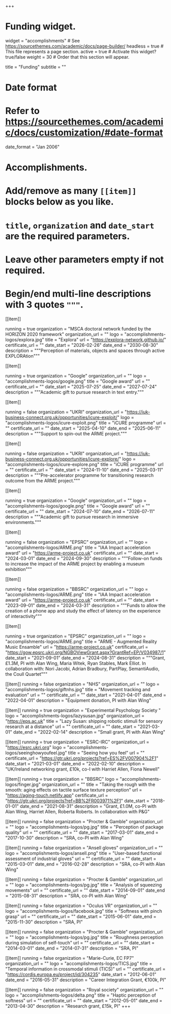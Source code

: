 +++
# Funding widget.
widget = "accomplishments"  # See https://sourcethemes.com/academic/docs/page-builder/
headless = true  # This file represents a page section.
active = true  # Activate this widget? true/false
weight = 30  # Order that this section will appear.

title = "Funding"
subtitle = ""

# Date format
#   Refer to https://sourcethemes.com/academic/docs/customization/#date-format
date_format = "Jan 2006"

# Accomplishments.
#   Add/remove as many `[[item]]` blocks below as you like.
#   `title`, `organization` and `date_start` are the required parameters.
#   Leave other parameters empty if not required.
#   Begin/end multi-line descriptions with 3 quotes `"""`.






[[item]]

running = true
organization = "MSCA doctoral network funded by the HORIZON 2020 framework"
organization_url = ""
logo = "accomplishments-logos/explora.jpg"
title = "Explora"
url = "https://explora-network.github.io/"
certificate_url = ""
date_start = "2026-02-26"
date_end = "2030-08-30"
description = """Perception of materials, objects and spaces through active EXPLORAtion"""


[[item]]

running = true
organization = "Google"
organization_url = ""
logo = "accomplishments-logos/google.png"
title = "Google award"
url = ""
certificate_url = ""
date_start = "2025-07-25"
date_end = "2027-07-24"
description = """Academic gift to pursue research in text entry."""


[[item]]

running = false
organization = "UKRI"
organization_url = "https://iuk-business-connect.org.uk/opportunities/icure-exploit/"
logo = "accomplishments-logos/icure-exploit.png"
title = "iCURE programme"
url = ""
certificate_url = ""
date_start = "2025-04-10"
date_end = "2025-06-11"
description = """Support to spin-out the ARME project."""




[[item]]

running = false
organization = "UKRI"
organization_url = "https://iuk-business-connect.org.uk/opportunities/icure-explore/"
logo = "accomplishments-logos/icure-explore.png"
title = "iCURE programme"
url = ""
certificate_url = ""
date_start = "2024-11-10"
date_end = "2025-03-11"
description = """Pre-accelerator programme for transitioning research outcome from the ARME project."""




[[item]]

running = true
organization = "Google"
organization_url = ""
logo = "accomplishments-logos/google.png"
title = "Google award"
url = ""
certificate_url = ""
date_start = "2024-07-10"
date_end = "2026-07-11"
description = """Academic gift to pursue research in immersive environments."""


[[item]]

running = false
organization = "EPSRC"
organization_url = ""
logo = "accomplishments-logos/ARME.png"
title = "IAA Impact acceleration award"
url = "https://arme-project.co.uk"
certificate_url = ""
date_start = "2024-03-01"
date_end = "2024-09-30"
description = """Follow-on funds to increase the impact of the ARME project by enabling a museum exhibition"""


[[item]]

running = false
organization = "BBSRC"
organization_url = ""
logo = "accomplishments-logos/ARME.png"
title = "IAA  Impact acceleration award"
url = "https://arme-project.co.uk"
certificate_url = ""
date_start = "2023-09-01"
date_end = "2024-03-31"
description = """Funds to allow the creation of a phone app and study the effect of latency on the experience of interactivity"""


[[item]]

running = true
organization = "EPSRC"
organization_url = ""
logo = "accomplishments-logos/ARME.png"
title = "ARME - Augmented Reality Music Ensamble"
url = "https://arme-project.co.uk"
certificate_url = "https://gow.epsrc.ukri.org/NGBOViewGrant.aspx?GrantRef=EP/V034987/1"
date_start = "2021-09-01"
date_end = "2024-08-31"
description = """Grant, £1.3M, PI with Alan Wing, Maria Witek, Ryan Stables, Mark Elliot. In collaboration with: Nori Jacobi, Adrian Bradbury, PartPlay, SemantiAudio, the Coull Quartet"""



[[item]]
running = false
organization = "NHS"
organization_url = ""
logo = "accomplishments-logos/giftnhs.jpg"
title = "Movement tracking and evaluation"
url = ""
certificate_url = ""
date_start = "2021-04-01"
date_end = "2022-04-01"
description = "Equipment donation, PI with Alan Wing"

[[item]]
running = true
organization = "Experimental Psychology Society "
logo = "accomplishments-logos/lazysusan.jpg"
organization_url = "https://eps.ac.uk"
title = "Lazy Susan: shipping robotic stimuli for sensory research at a distance"
url = ""
certificate_url = ""
date_start = "2021-03-01"
date_end = "2022-02-14"
description = "Small grant, PI with Alan Wing"




[[item]]
running = true
organization = "ESRC-IRC"
organization_url = "https://esrc.ukri.org"
logo = "accomplishments-logos/seeinghowyoufeel.jpg"
title = "Seeing how you feel"
url = ""
certificate_url = "https://gtr.ukri.org/projects?ref=ES%2FV007904%2F1"
date_start = "2021-03-01"
date_end = "2022-02-10"
description = "UK/Ireland networking grant, £10k, co-I with Harriet Allen, Fiona Newell"


[[item]]
running = true
organization = "BBSRC"
logo = "accomplishments-logos/finger.jpg"
organization_url = ""
title = "Taking the rough with the smooth: aging effects on tactile surface texture perception"
url = "https://aging-touch.netlify.app"
certificate_url = "https://gtr.ukri.org/projects?ref=BB%2FR003971%2F1"
date_start = "2018-01-01"
date_end = "2021-08-31"
description = "Grant, £1.0M, co-PI with Alan Wing, Harriet Allen, Roberta Roberts. In collaboration with P&G"



[[item]]
running = false
organization = "Procter & Gamble"
organization_url = ""
logo = "accomplishments-logos/pg.jpg"
title = "Perception of package quality"
url = ""
certificate_url = ""
date_start = "2017-03-01"
date_end = "2017-10-30"
description = "SRA, co-PI with Alan Wing"



[[item]]
running = false
organization = "Ansell gloves"
organization_url = ""
logo = "accomplishments-logos/ansell.png"
title = "User-based functional assessment of industrial gloves"
url = ""
certificate_url = ""
date_start = "2015-03-01"
date_end = "2016-02-28"
description = "SRA, co-PI with Alan Wing"



[[item]]
running = false
organization = "Procter & Gamble"
organization_url = ""
logo = "accomplishments-logos/pg.jpg"
title = "Analysis of squeezing movements"
url = ""
certificate_url = ""
date_start = "2014-09-01"
date_end = "2015-08-31"
description = "SRA, co-PI with Alan Wing"


[[item]]
running = false
organization = "Oculus VR"
organization_url = ""
logo = "accomplishments-logos/facebook.jpg"
title = "Softness with pinch grasp"
url = ""
certificate_url = ""
date_start = "2015-06-01"
date_end = "2015-11-30"
description = "SRA, PI"

[[item]]
running = false
organization = "Procter & Gamble"
organization_url = ""
logo = "accomplishments-logos/pg.jpg"
title = "Roughness perception during simulation of self-touch"
url = ""
certificate_url = ""
date_start = "2014-03-01"
date_end = "2014-07-31"
description = "SRA, PI"


[[item]]
running = false
organization = "Marie-Curie, EC FP7"
organization_url = ""
logo = "accomplishments-logos/TICS.jpg"
title = "Temporal information in crossmodal stimuli (TICS)"
url = ""
certificate_url = "https://cordis.europa.eu/project/id/304235"
date_start = "2012-06-01"
date_end = "2016-05-31"
description = "Career Integration Grant, €100k, PI"



[[item]]
running = false
organization = "Royal society"
organization_url = ""
logo = "accomplishments-logos/delta.png"
title = "Haptic perception of softness"
url = ""
certificate_url = ""
date_start = "2012-05-01"
date_end = "2013-04-30"
description = "Research grant, £15k, PI"
+++
